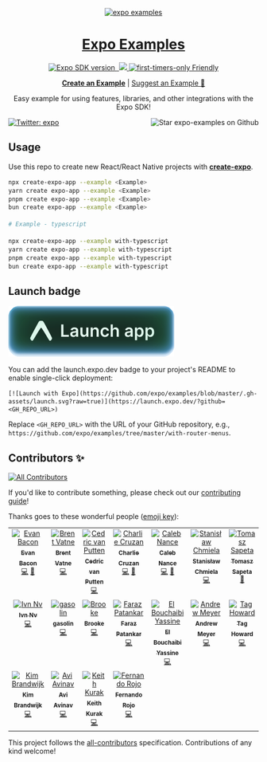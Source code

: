 <p align="center">
  <a href="https://expo.dev/">
    <img alt="expo examples" height="128" src="./.gh-assets/banner.png">
    <h1 align="center">Expo Examples</h1>
  </a>
</p>

<p align="center">
  <a aria-label="SDK version" href="https://www.npmjs.com/package/expo" target="_blank">
    <img alt="Expo SDK version" src="https://img.shields.io/npm/v/expo.svg?style=flat-square&label=SDK&labelColor=000000&color=4630EB">
  </a>
  <a aria-label="Join our forums" href="https://forums.expo.dev" target="_blank">
    <img alt="" src="https://img.shields.io/badge/Ask%20Questions%20-blue.svg?style=flat-square&logo=discourse&logoWidth=15&labelColor=000000&color=4630EB">
  </a>
  <a aria-label="PRs Welcome" href="http://makeapullrequest.com" target="_blank">
    <img src="https://img.shields.io/badge/PRs-welcome-brightgreen.svg?style=flat-square"/>
  </a>
  <a aria-label="first-timers-only Friendly" href="http://www.firsttimersonly.com" target="_blank">
    <img alt="first-timers-only Friendly" src="https://img.shields.io/badge/first--timers--only-friendly-4630EB.svg?style=flat-square" />
  </a>
</p>

<p align="center">
  <a aria-label="create a new example" href="https://github.com/expo/examples/blob/master/contributing.md"><b>Create an Example</b></a>
 |
  <a aria-label="suggest an example" href="https://github.com/expo/examples/issues/new?assignees=&labels=&template=feature_request.md">Suggest an Example 🚀</a>
</p>

<p align="center">Easy example for using features, libraries, and other integrations with the Expo SDK!
</p>

<p>
  <a aria-label="Follow @expo on Twitter" href="https://twitter.com/intent/follow?screen_name=expo" target="_blank">
    <img  alt="Twitter: expo" src="https://img.shields.io/twitter/follow/expo.svg?style=flat-square&label=Follow%20%40expo&logo=TWITTER&logoColor=FFFFFF&labelColor=00aced&logoWidth=15&color=lightgray" />
  </a>

  <a aria-label="Star expo examples on Github" href="https://github.com/expo/examples">
    <img aria-label="Star the repo" align="right" alt="Star expo-examples on Github" src="https://img.shields.io/github/stars/expo/examples.svg?style=flat-square&label=Star%20on%20Github&logo=GITHUB&logoColor=FFFFFF&labelColor=24292e&logoWidth=15&color=lightgray" />
  </a>
</p>

## Usage

Use this repo to create new React/React Native projects with [**create-expo**](https://github.com/expo/expo/tree/main/packages/create-expo#readme).

```sh
npx create-expo-app --example <Example>
yarn create expo-app --example <Example>
pnpm create expo-app --example <Example>
bun create expo-app --example <Example>

# Example - typescript

npx create-expo-app --example with-typescript
yarn create expo-app --example with-typescript
pnpm create expo-app --example with-typescript
bun create expo-app --example with-typescript
```

## Launch badge

[![Launch with Expo](https://github.com/expo/examples/blob/master/.gh-assets/launch.svg?raw=true)](https://launch.expo.dev/?github=https://github.com/expo/examples/tree/master/with-router-menus)

You can add the launch.expo.dev badge to your project's README to enable single-click deployment:

```
[![Launch with Expo](https://github.com/expo/examples/blob/master/.gh-assets/launch.svg?raw=true)](https://launch.expo.dev/?github=<GH_REPO_URL>)
```

Replace `<GH_REPO_URL>` with the URL of your GitHub repository, e.g., `https://github.com/expo/examples/tree/master/with-router-menus`.

## Contributors ✨

<!-- ALL-CONTRIBUTORS-BADGE:START - Do not remove or modify this section -->
[![All Contributors](https://img.shields.io/badge/all_contributors-18-orange.svg?style=flat-square)](#contributors-)
<!-- ALL-CONTRIBUTORS-BADGE:END -->

If you'd like to contribute something, please check out our [contributing guide](./contributing.md)!

Thanks goes to these wonderful people ([emoji key](https://allcontributors.org/docs/en/emoji-key)):

<!-- ALL-CONTRIBUTORS-LIST:START - Do not remove or modify this section -->
<!-- prettier-ignore-start -->
<!-- markdownlint-disable -->
<table>
  <tbody>
    <tr>
      <td align="center" valign="top" width="14.28%"><a href="https://twitter.com/baconbrix"><img src="https://avatars1.githubusercontent.com/u/9664363?v=4?s=100" width="100px;" alt="Evan Bacon"/><br /><sub><b>Evan Bacon</b></sub></a><br /><a href="https://github.com/expo/examples/commits?author=EvanBacon" title="Code">💻</a> <a href="https://github.com/expo/examples/commits?author=EvanBacon" title="Documentation">📖</a></td>
      <td align="center" valign="top" width="14.28%"><a href="https://github.com/brentvatne"><img src="https://avatars2.githubusercontent.com/u/90494?v=4?s=100" width="100px;" alt="Brent Vatne"/><br /><sub><b>Brent Vatne</b></sub></a><br /><a href="https://github.com/expo/examples/commits?author=brentvatne" title="Code">💻</a></td>
      <td align="center" valign="top" width="14.28%"><a href="https://bycedric.com"><img src="https://avatars2.githubusercontent.com/u/1203991?v=4?s=100" width="100px;" alt="Cedric van Putten"/><br /><sub><b>Cedric van Putten</b></sub></a><br /><a href="https://github.com/expo/examples/commits?author=byCedric" title="Code">💻</a></td>
      <td align="center" valign="top" width="14.28%"><a href="https://github.com/cruzach"><img src="https://avatars0.githubusercontent.com/u/35579283?v=4?s=100" width="100px;" alt="Charlie Cruzan"/><br /><sub><b>Charlie Cruzan</b></sub></a><br /><a href="https://github.com/expo/examples/commits?author=cruzach" title="Code">💻</a> <a href="https://github.com/expo/examples/commits?author=cruzach" title="Documentation">📖</a></td>
      <td align="center" valign="top" width="14.28%"><a href="https://blog.calebnance.com"><img src="https://avatars2.githubusercontent.com/u/1774589?v=4?s=100" width="100px;" alt="Caleb Nance"/><br /><sub><b>Caleb Nance</b></sub></a><br /><a href="https://github.com/expo/examples/commits?author=calebnance" title="Code">💻</a> <a href="https://github.com/expo/examples/commits?author=calebnance" title="Documentation">📖</a></td>
      <td align="center" valign="top" width="14.28%"><a href="https://github.com/sjchmiela"><img src="https://avatars2.githubusercontent.com/u/1151041?v=4?s=100" width="100px;" alt="Stanisław Chmiela"/><br /><sub><b>Stanisław Chmiela</b></sub></a><br /><a href="https://github.com/expo/examples/commits?author=sjchmiela" title="Code">💻</a></td>
      <td align="center" valign="top" width="14.28%"><a href="https://github.com/tsapeta"><img src="https://avatars0.githubusercontent.com/u/1714764?v=4?s=100" width="100px;" alt="Tomasz Sapeta"/><br /><sub><b>Tomasz Sapeta</b></sub></a><br /><a href="https://github.com/expo/examples/pulls?q=is%3Apr+reviewed-by%3Atsapeta" title="Reviewed Pull Requests">👀</a></td>
    </tr>
    <tr>
      <td align="center" valign="top" width="14.28%"><a href="https://github.com/ivnnv"><img src="https://avatars0.githubusercontent.com/u/23552631?v=4?s=100" width="100px;" alt="Ivn Nv"/><br /><sub><b>Ivn Nv</b></sub></a><br /><a href="https://github.com/expo/examples/commits?author=ivnnv" title="Code">💻</a></td>
      <td align="center" valign="top" width="14.28%"><a href="http://www.gasolin.idv.tw"><img src="https://avatars1.githubusercontent.com/u/748808?v=4?s=100" width="100px;" alt="gasolin"/><br /><sub><b>gasolin</b></sub></a><br /><a href="https://github.com/expo/examples/commits?author=gasolin" title="Code">💻</a></td>
      <td align="center" valign="top" width="14.28%"><a href="https://github.com/brookemitchell"><img src="https://avatars0.githubusercontent.com/u/927600?v=4?s=100" width="100px;" alt="Brooke"/><br /><sub><b>Brooke</b></sub></a><br /><a href="https://github.com/expo/examples/commits?author=brookemitchell" title="Code">💻</a></td>
      <td align="center" valign="top" width="14.28%"><a href="https://github.com/FarazPatankar"><img src="https://avatars3.githubusercontent.com/u/10681116?v=4?s=100" width="100px;" alt="Faraz Patankar"/><br /><sub><b>Faraz Patankar</b></sub></a><br /><a href="https://github.com/expo/examples/commits?author=FarazPatankar" title="Code">💻</a></td>
      <td align="center" valign="top" width="14.28%"><a href="https://github.com/YassineElbouchaibi"><img src="https://avatars3.githubusercontent.com/u/46449697?v=4?s=100" width="100px;" alt="El Bouchaibi Yassine"/><br /><sub><b>El Bouchaibi Yassine</b></sub></a><br /><a href="https://github.com/expo/examples/commits?author=YassineElbouchaibi" title="Code">💻</a></td>
      <td align="center" valign="top" width="14.28%"><a href="http://www.takameyer.com"><img src="https://avatars.githubusercontent.com/u/164606?v=4?s=100" width="100px;" alt="Andrew Meyer"/><br /><sub><b>Andrew Meyer</b></sub></a><br /><a href="https://github.com/expo/examples/commits?author=takameyer" title="Code">💻</a></td>
      <td align="center" valign="top" width="14.28%"><a href="http://cs.uky.edu/~jtho264/index.html"><img src="https://avatars.githubusercontent.com/u/29828269?v=4?s=100" width="100px;" alt="Tag Howard"/><br /><sub><b>Tag Howard</b></sub></a><br /><a href="https://github.com/expo/examples/commits?author=tajetaje" title="Code">💻</a></td>
    </tr>
    <tr>
      <td align="center" valign="top" width="14.28%"><a href="https://github.com/kbrandwijk"><img src="https://avatars.githubusercontent.com/u/852069?v=4?s=100" width="100px;" alt="Kim Brandwijk"/><br /><sub><b>Kim Brandwijk</b></sub></a><br /><a href="https://github.com/expo/examples/commits?author=kbrandwijk" title="Code">💻</a></td>
      <td align="center" valign="top" width="14.28%"><a href="https://aviavinav.tech"><img src="https://avatars.githubusercontent.com/u/54372449?v=4?s=100" width="100px;" alt="Avi Avinav"/><br /><sub><b>Avi Avinav</b></sub></a><br /><a href="https://github.com/expo/examples/commits?author=AviAvinav" title="Code">💻</a></td>
      <td align="center" valign="top" width="14.28%"><a href="https://github.com/keith-kurak"><img src="https://avatars.githubusercontent.com/u/8053974?v=4?s=100" width="100px;" alt="Keith Kurak"/><br /><sub><b>Keith Kurak</b></sub></a><br /><a href="https://github.com/expo/examples/commits?author=keith-kurak" title="Code">💻</a></td>
      <td align="center" valign="top" width="14.28%"><a href="http://wearpatos.com"><img src="https://avatars.githubusercontent.com/u/13172299?v=4?s=100" width="100px;" alt="Fernando Rojo"/><br /><sub><b>Fernando Rojo</b></sub></a><br /><a href="https://github.com/expo/examples/commits?author=nandorojo" title="Code">💻</a></td>
    </tr>
  </tbody>
</table>

<!-- markdownlint-restore -->
<!-- prettier-ignore-end -->

<!-- ALL-CONTRIBUTORS-LIST:END -->

This project follows the [all-contributors](https://github.com/all-contributors/all-contributors) specification. Contributions of any kind welcome!
